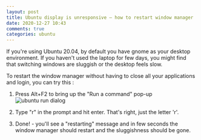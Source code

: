 ```yaml
---
layout: post
title: Ubuntu display is unresponsive — how to restart window manager
date: 2020-12-27 10:43
comments: true
categories: ubuntu
---
```


If you're using Ubuntu 20.04, by default you have gnome as your desktop environment. If you haven't used the laptop for few days, you might find that switching windows are sluggish or the desktop feels slow.

To restart the window manager without having to close all your applications and login, you can try this : 

1. Press Alt+F2 to bring up the "Run a command" pop-up
    ![ubuntu run dialog]({{site.url}}/assets/ubuntu_run_dialog.png)

2. Type "r" in the prompt and hit enter. That's right, just the letter 'r'.

3. Done! - you'll see a "restarting" message and in few seconds the window manager should restart and the sluggishness should be gone.